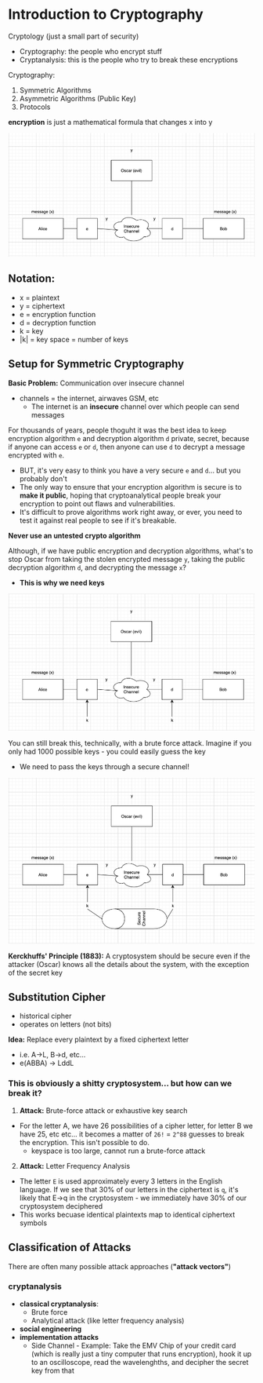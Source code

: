 # Introduction to Cryptography

Cryptology (just a small part of security)
- Cryptography: the people who encrypt stuff
- Cryptanalysis: this is the people who try to break these encryptions 

Cryptography:
1. Symmetric Algorithms 
2. Asymmetric Algorithms (Public Key)
3. Protocols

**encryption** is just a mathematical formula that changes x into y

![Basic Example](./images/1.png?raw=true "Basic Example")

## Notation:
- x = plaintext
- y = ciphertext
- e = encryption function
- d = decryption function
- k = key
- |k| = key space = number of keys

## Setup for Symmetric Cryptography
**Basic Problem:** Communication over insecure channel
- channels = the internet, airwaves GSM, etc
    - The internet is an **insecure** channel over which people can send messages

For thousands of years, people thoguht it was the best idea to keep encryption algorithm `e` and decryption algorithm `d` private, secret, because if anyone can access `e` or `d`, then anyone can use `d` to decrypt a message encrypted with `e`.
- BUT, it's very easy to think you have a very secure `e` and `d`... but you probably don't
- The only way to ensure that your encryption algorithm is secure is to **make it public**, hoping that cryptoanalytical people break your encryption to point out flaws and vulnerabilities.
- It's difficult to prove algorithms work right away, or ever, you need to test it against real people to see if it's breakable.

**Never use an untested crypto algorithm**

Although, if we have public encryption and decryption algorithms, what's to stop Oscar from taking the stolen encrypted message `y`, taking the public decryption algorithm `d`, and decrypting the message `x`?
- **This is why we need keys**

![Basic Example](./images/2.png?raw=true "Basic Example")

You can still break this, technically, with a brute force attack. Imagine if you only had 1000 possible keys - you could easily guess the key
- We need to pass the keys through a secure channel!

![Basic Example](./images/3.png?raw=true "Basic Example")

**Kerckhuffs' Principle (1883):** A cryptosystem should be secure even if the attacker (Oscar) knows all the details about the system, with the exception of the secret key 

## Substitution Cipher
- historical cipher 
- operates on letters (not bits)

**Idea:** Replace every plaintext by a fixed ciphertext letter
- i.e. A->L, B->d, etc...
- e(ABBA) -> LddL

### This is obviously a shitty cryptosystem... but how can we break it?
1. **Attack:** Brute-force attack or exhaustive key search
- For the letter A, we have 26 possibilities of a cipher letter, for letter B we have 25, etc etc... it becomes a matter of `26!` = `2^88` guesses to break the encryption. This isn't possible to do.
    - keyspace is too large, cannot run a brute-force attack
2. **Attack:** Letter Frequency Analysis
- The letter `E` is used approximately every 3 letters in the English language. If we see that 30% of our letters in the ciphertext is `q`, it's likely that E->q in the cryptosystem - we immediately have 30% of our cryptosystem deciphered
- This works becuase identical plaintexts map to identical ciphertext symbols 

## Classification of Attacks
There are often many possible attack approaches (**"attack vectors"**)

### cryptanalysis
- **classical cryptanalysis**:
    - Brute force
    - Analytical attack (like letter frequency analysis)
- **social engineering**
- **implementation attacks**
    - Side Channel
            - Example: Take the EMV Chip of your credit card (which is really just a tiny computer that runs encryption), hook it up to an oscilloscope, read the wavelenghths, and decipher the secret key from that
